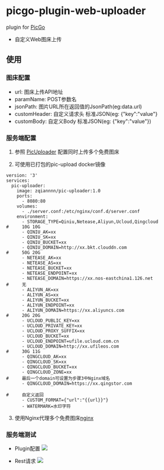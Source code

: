 # picgo-plugin-web-uploader

plugin for [PicGo](https://github.com/Molunerfinn/PicGo)

- 自定义Web图床上传

## 使用

### 图床配置

- url: 图床上传API地址
- paramName: POST参数名
- jsonPath: 图片URL所在返回值的JsonPath(eg:data.url)
- customHeader: 自定义请求头 标准JSON(eg: {"key":"value"}
- customBody: 自定义Body 标准JSON(eg: {"key":"value"})

### 服务端配置

1. 参照 [PicUploader](https://github.com/xiebruce/PicUploader) 配置同时上传多个免费图床

2. 可使用已打包的pic-upload docker镜像
```
version: '3'
services:
  pic-uploader:
    image: zqiannnn/pic-uploader:1.0
    ports:
      - 8080:80
    volumes:
      - ./server.conf:/etc/nginx/conf.d/server.conf
    environment:
      - STORAGE_TYPE=Qiniu,Netease,Aliyun,Ucloud,Qingcloud
#     10G 10G
      - QINIU_AK=xx
      - QINIU_SK=xx
      - QINIU_BUCKET=xx
      - QINIU_DOMAIN=http://xx.bkt.clouddn.com
#     50G 20G
      - NETEASE_AK=xx
      - NETEASE_AS=xx
      - NETEASE_BUCKET=xx
      - NETEASE_ENDPOINT=xx
      - NETEASE_DOMAIN=https://xx.nos-eastchina1.126.net
#     无
      - ALIYUN_AK=xx
      - ALIYUN_AS=xx
      - ALIYUN_BUCKET=xx
      - ALIYUN_ENDPOINT=xx
      - ALIYUN_DOMAIN=https://xx.aliyuncs.com
#     20G 20G
      - UCLOUD_PUBLIC_KEY=xx
      - UCLOUD_PRIVATE_KEY=xx
      - UCLOUD_PROXY_SUFFIX=xx
      - UCLOUD_BUCKET=xx
      - UCLOUD_ENDPOINT=ufile.ucloud.com.cn
      - UCLOUD_DOMAIN=http://xx.ufileos.com
#     30G 11G
      - QINGCLOUD_AK=xx
      - QINGCLOUD_SK=xx
      - QINGCLOUD_BUCKET=xx
      - QINGCLOUD_ZONE=xx
#     最后一个domain可设置为步骤3中Nginx域名
      - QINGCLOUD_DOMAIN=https://xx.qingstor.com

#     自定义返回
      - CUSTOM_FORMAT={"url":"{{url}}"}
      - WATERMARK=水印字符
```

3. 使用Nginx代理多个免费图床[nginx](https://www.xiebruce.top/644.html)

### 服务端测试
- Plugin配置
![](https://img.yuki.xin/2019/07/01/f2c7c902b2d02e1ad9bdcb929a83dd0d.png)

- Rest请求
![](https://i.loli.net/2019/02/27/5c76458ce03e7.png)
